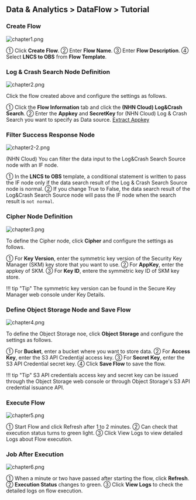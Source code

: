 ## Data & Analytics > DataFlow > Tutorial

### Create Flow 

![chapter1.png](http://static.toastoven.net/prod_dataflow/ko/tutorial/chapter1_v2.png)

① Click **Create Flow**.
② Enter **Flow Name**.
③ Enter **Flow Description**.
④ Select **LNCS to OBS** from **Flow Template**. 

### Log & Crash Search Node Definition 

![chapter2.png](http://static.toastoven.net/prod_dataflow/ko/tutorial/chapter2_v2.png)

Click the flow created above and configure the settings as follows.

① Click the **Flow Information** tab and click the **(NHN Cloud) Log&Crash Search**.
② Enter the **Appkey** and **SecretKey** for (NHN Cloud) Log & Crash Search you want to specify as Data source. [Extract Appkey](https://docs.toast.com/ko/Data%20&%20Analytics/Log%20&%20Crash%20Search/ko/console-guide/#appkey)

### Filter Success Response Node

![chapter2-2.png](http://static.toastoven.net/prod_dataflow/ko/tutorial/chapter2-2_v2.png)

(NHN Cloud) You can filter the data input to the Log&Crash Search Source node with an IF node.

① In the **LNCS to OBS** template, a conditional statement is written to pass the IF node only if the data search result of the Log & Crash Search Source node is normal.
② If you change True to False, the data search result of the Log&Crash Search Source node will pass the IF node when the search result is `not normal`.

### Cipher Node Definition

![chapter3.png](http://static.toastoven.net/prod_dataflow/en/tutorial/chapter3_v2.png)

To define the Cipher node, click **Cipher** and configure the settings as follows.

① For **Key Version**, enter the symmetric key version of the Security Key Manager (SKM) key store that you want to use.
② For **AppKey**, enter the appkey of SKM.
③ For **Key ID**, entere the symmetric key ID of SKM key store.

!!! tip "Tip"
    The symmetric key version can be found in the Secure Key Manager web console under Key Details.

### Define Object Storage Node and Save Flow 

![chapter4.png](http://static.toastoven.net/prod_dataflow/en/tutorial/chapter4_v2.png)

To define the Object Storage noe, click **Object Storage** and configure the settings as follows.

① For **Bucket**, enter a bucket where you want to store data.
② For **Access Key**, enter the S3 API Credential access key.
③ For **Secret Key**, enter the S3 API Credential secret key.
④ Click **Save Flow** to save the flow.

!!! tip "Tip"
    S3 API credentials access key and secret key can be issued through the Object Storage web console or through Object Storage's S3 API credential issuance API.

### Execute Flow

![chapter5.png](http://static.toastoven.net/prod_dataflow/en/tutorial/chapter5_v2.png)

① Start Flow and click Refresh after 1 to 2 minutes.
② Can check that execution status turns to green light.
③ Click View Logs to view detailed Logs about Flow execution.

### Job After Execution

![chapter6.png](http://static.toastoven.net/prod_dataflow/en/tutorial/chapter6_v2.png)

① When a minute or two have passed after starting the flow, click **Refresh**.
② **Execution Status** changes to green.
③ Click **View Logs** to check the detailed logs on flow execution.